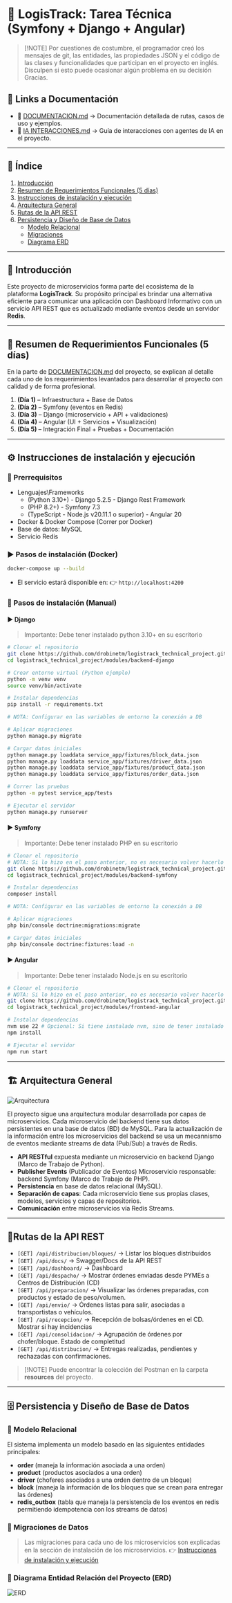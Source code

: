 # 📘 LogisTrack: Tarea Técnica (Symfony + Django + Angular)


> [!NOTE] Por cuestiones de costumbre, el programador creó los mensajes de git, las entidades, las propiedades JSON y el código de las clases y funcionalidades que participan en el proyecto en inglés. Disculpen si esto puede ocasionar algún problema en su decisión Gracias.


## 🔗 Links a Documentación

* 📄 [DOCUMENTACION.md](./DOCUMENTACION.md) → Documentación detallada de rutas, casos de uso y ejemplos.
* 🤖 [IA INTERACCIONES.md](./IA_INTERACCIONES.md) → Guía de interacciones con agentes de IA en el proyecto.

---

## 📑 Índice

1. [Introducción](#-introducción)
2. [Resumen de Requerimientos Funcionales (5 días)](#-resumen-de-requerimientos-funcionales-5-días)
3. [Instrucciones de instalación y ejecución](#-instrucciones-de-instalación-y-ejecución)
4. [Arquitectura General](#-arquitectura-general)
5. [Rutas de la API REST](#rutas-de-la-api-rest)
6. [Persistencia y Diseño de Base de Datos](#-persistencia-y-diseño-de-base-de-datos)
   * [Modelo Relacional](#-modelo-relacional)
   * [Migraciones](#-migraciones-de-datos)
   * [Diagrama ERD](#-diagrama-entidad-relación-del-proyecto-erd)

---

## 📖 Introducción

Este proyecto de microservicios forma parte del ecosistema de la plataforma **LogisTrack**.
Su propósito principal es brindar una alternativa eficiente para comunicar una aplicación con Dashboard Informativo con un servicio API REST que es actualizado mediante eventos desde un servidor **Redis**.

---

## 📌 Resumen de Requerimientos Funcionales (5 días)

En la parte de [DOCUMENTACION.md](./DOCUMENTACION.md) del proyecto, se explican al detalle cada uno de los requerimientos levantados para desarrollar el proyecto con calidad y de forma profesional.

1. **(Día 1)** – Infraestructura + Base de Datos
2. **(Día 2)** – Symfony (eventos en Redis)
3. **(Día 3)** – Django (microservicio + API + validaciones)
4. **(Día 4)** – Angular (UI + Servicios + Visualización)
5. **(Día 5)** – Integración Final + Pruebas + Documentación

---

## ⚙️ Instrucciones de instalación y ejecución

### 🔧 Prerrequisitos

* Lenguajes\Frameworks
    * (Python 3.10+) - Django 5.2.5 - Django Rest Framework
    * (PHP 8.2+) - Symfony 7.3
    * (TypeScript - Node.js v20.11.1 o superior) - Angular 20
* Docker & Docker Compose (Correr por Docker)
* Base de datos: MySQL
* Servicio Redis

### ▶️ Pasos de instalación (Docker)

```bash
docker-compose up --build
```

* El servicio estará disponible en: 👉 `http://localhost:4200` 

### 🚀 Pasos de instalación (Manual)

#### ▶️ Django

> Importante: Debe tener instalado python 3.10+ en su escritorio

```bash
# Clonar el repositorio
git clone https://github.com/drobinetm/logistrack_technical_project.git
cd logistrack_technical_project/modules/backend-django

# Crear entorno virtual (Python ejemplo)
python -m venv venv
source venv/bin/activate

# Instalar dependencias
pip install -r requirements.txt

# NOTA: Configurar en las variables de entorno la conexión a DB

# Aplicar migraciones
python manage.py migrate

# Cargar datos iniciales
python manage.py loaddata service_app/fixtures/block_data.json
python manage.py loaddata service_app/fixtures/driver_data.json
python manage.py loaddata service_app/fixtures/product_data.json
python manage.py loaddata service_app/fixtures/order_data.json

# Correr las pruebas
python -m pytest service_app/tests

# Ejecutar el servidor
python manage.py runserver
```

#### ▶️ Symfony

> Importante: Debe tener instalado PHP en su escritorio

```bash
# Clonar el repositorio
# NOTA: Si lo hizo en el paso anterior, no es necesario volver hacerlo
git clone https://github.com/drobinetm/logistrack_technical_project.git
cd logistrack_technical_project/modules/backend-symfony

# Instalar dependencias
composer install

# NOTA: Configurar en las variables de entorno la conexión a DB

# Aplicar migraciones
php bin/console doctrine:migrations:migrate

# Cargar datos iniciales
php bin/console doctrine:fixtures:load -n
```

#### ▶️ Angular

> Importante: Debe tener instalado Node.js en su escritorio

```bash
# Clonar el repositorio
# NOTA: Si lo hizo en el paso anterior, no es necesario volver hacerlo
git clone https://github.com/drobinetm/logistrack_technical_project.git
cd logistrack_technical_project/modules/frontend-angular

# Instalar dependencias
nvm use 22 # Opcional: Si tiene instalado nvm, sino de tener instalado Node.js v22.11.1+
npm install

# Ejecutar el servidor
npm run start
```

---

## 🏗️ Arquitectura General

![Arquitectura](resources/architecture%20diagram.png)

El proyecto sigue una arquitectura modular desarrollada por capas de microservicios.
Cada microservicio del backend tiene sus datos persistentes en una base de datos (BD) de MySQL.
Para la actualización de la información entre los microservicios del backend se usa un mecannismo
de eventos mediante streams de data (Pub/Sub) a través de Redis.

* **API RESTful** expuesta mediante un microservicio en backend Django (Marco de Trabajo de Python).
* **Publisher Events** (Publicador de Eventos) Microservicio responsable: backend Symfony (Marco de Trabajo de PHP).
* **Persistencia** en base de datos relacional (MySQL).
* **Separación de capas**: Cada microservicio tiene sus propias clases, modelos, servicios y capas de repositorios.
* **Comunicación** entre microservicios vía Redis Streams.


---

## 🔹Rutas de la API REST

* `[GET] /api/distribucion/bloques/` →  Listar los bloques distribuidos
* `[GET] /api/docs/` →  Swagger/Docs de la API REST
* `[GET] /api/dashboard/` → Dashboard
* `[GET] /api/despacho/` → Mostrar órdenes enviadas desde PYMEs a Centros de Distribución (CD)
* `[GET] /api/preparacion/` → Visualizar las órdenes preparadas, con productos y estado de peso/volumen.
* `[GET] /api/envio/` → Órdenes listas para salir, asociadas a transportistas o vehículos.
* `[GET] /api/recepcion/` → Recepción de bolsas/órdenes en el CD. Mostrar si hay incidencias
* `[GET] /api/consolidacion/` → Agrupación de órdenes por chofer/bloque. Estado de completitud
* `[GET] /api/distribucion/` → Entregas realizadas, pendientes y rechazadas con confirmaciones.

> [!NOTE] Puede encontrar la colección del Postman en la carpeta **resources** del proyecto.

---

## 🗄️ Persistencia y Diseño de Base de Datos

### 🔹 Modelo Relacional

El sistema implementa un modelo basado en las siguientes entidades principales:

* **order** (maneja la información asociada a una orden)
* **product** (productos asociados a una orden)
* **driver** (choferes asociados a una orden dentro de un bloque)
* **block** (maneja la información de los bloques que se crean para entregar las órdenes)
* **redis_outbox** (tabla que maneja la persistencia de los eventos en redis permitiendo idempotencia con los streams de datos)

### 🔹 Migraciones de Datos

> Las migraciones para cada uno de los microservicios son explicadas en la sección de instalación de los microservicios. 👉 [Instrucciones de instalación y ejecución](#instrucciones-de-instalación-y-ejecución)

### 🔹 Diagrama Entidad Relación del Proyecto (ERD)

![ERD](resources/class%20diagram.png)